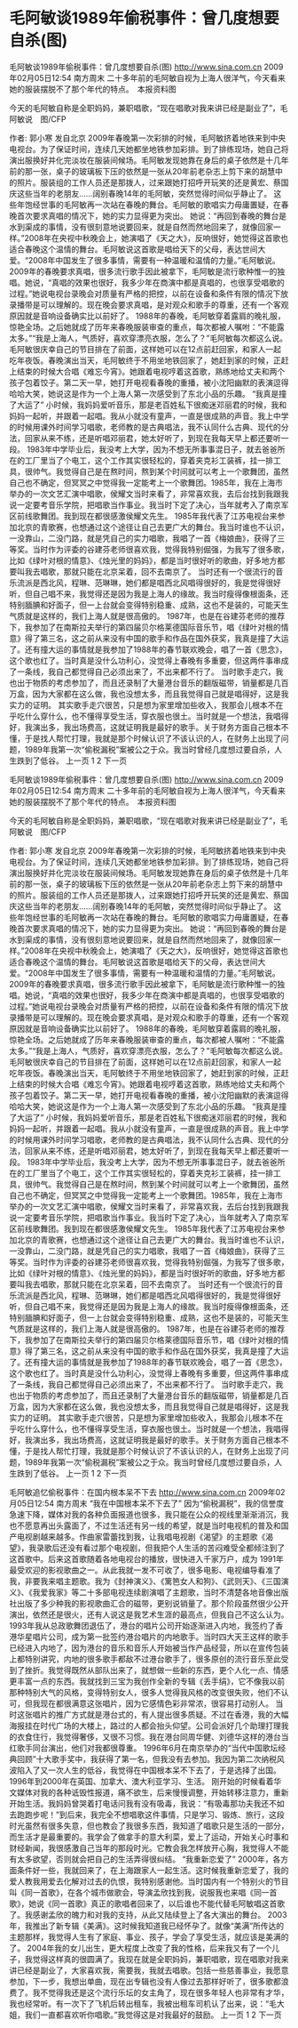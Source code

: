 # 毛阿敏谈1989年偷税事件：曾几度想要自杀(图)

毛阿敏谈1989年偷税事件：曾几度想要自杀(图)
http://www.sina.com.cn  2009年02月05日12:54  南方周末
二十多年前的毛阿敏自视为上海人很洋气，今天看来她的服装摆脱不了那个年代的特点。　本报资料图

今天的毛阿敏自称是全职妈妈，兼职唱歌，“现在唱歌对我来讲已经是副业了”，毛阿敏说　图/CFP

作者: 郭小寒 发自北京
2009年春晚第一次彩排的时候，毛阿敏挤着地铁来到中央电视台。为了保证时间，连续几天她都坐地铁参加彩排。到了排练现场，她自己将演出服换好并化完淡妆在服装间候场。毛阿敏发现她靠在身后的桌子依然是十几年前的那一张，桌子的玻璃板下压的依然是一张从20年前老杂志上剪下来的胡慧中的照片。服装组的工作人员还是那拨人，过来跟她打招呼开玩笑的还是黄宏、蔡国庆这些当年的老朋友……阔别春晚14年的毛阿敏，突然觉得时间似乎静止了。
这些年饱经世事的毛阿敏再一次站在春晚的舞台。毛阿敏的歌唱实力毋庸置疑，在春晚首次要求真唱的情况下，她的实力显得更为突出。
她说：“再回到春晚的舞台是水到渠成的事情，没有很刻意地说要回来，就是自然而然地回来了，就像回家一样。”2008年在央视中秋晚会上，她演唱了《天之大》，反响很好，她觉得这首歌也适合春晚这个温情的舞台。毛阿敏说这首歌是唱给天下的父母，表达世间大爱。“2008年中国发生了很多事情，需要有一种温暖和温情的力量。”毛阿敏说。
2009年的春晚要求真唱，很多流行歌手因此被拿下，毛阿敏是流行歌种惟一的独唱。她说，“真唱的效果也很好，我多少年在商演中都是真唱的，也很享受唱歌的过程。”她说电视台录晚会对质量有严格的把控，以前在设备和条件有限的情况下放录播带是可以理解的。现在晚会要求真唱，是对观众和歌手的尊重，还有一个客观原因就是音响设备确实比以前好了。
1988年的春晚，毛阿敏穿着露肩的晚礼服，惊艳全场。之后她就成了历年来春晚服装审查的重点，每次都被人嘱咐：“不能露太多。”“我是上海人，气质好，喜欢穿漂亮衣服，怎么了？”毛阿敏每次都这么说。
毛阿敏很庆幸自己的节目排在了前面，这样她可以在12点前赶回家，和家人一起吃年夜饭。春晚演出当天，毛阿敏终于不用坐地铁回家了，她赶到家的时候，正赶上结束的时候大合唱《难忘今宵》。她跟着电视哼着这首歌，熟练地给丈夫和两个孩子包着饺子。第二天一早，她打开电视看春晚的重播，被小沈阳幽默的表演逗得哈哈大笑，她说这是作为一个上海人第一次感受到了东北小品的乐趣。
“我真是撞了大运了”
小时候，我妈妈爱听音乐，那是老百姓私下很痴迷邓丽君的时候，我和妈妈一起听，并跟着一起唱。我从小就没有童声，一直是很成熟的声音。我上中学的时候用课外时间学习唱歌，老师教的是古典唱法，我不认同什么古典、现代的分法，回家从来不练，还是听唱邓丽君，她太好听了，到现在我每天早上都还要听一段。
1983年中学毕业后，我没考上大学，因为不想无所事事混日子，就去爸爸所在的工厂里当了个电工，这个工作其实很轻松的，穿着夹克衫工装裤，挂一排工具，很帅气。我觉得自己是在熬时间，熬到某个时间就可以考上一个歌舞团，虽然自己也不确定，但冥冥之中觉得我一定能考上一个歌舞团。1985年，我在上海市举办的一次文艺汇演中唱歌，侯耀文当时来看了，非常喜欢我，去后台找到我跟我说一定要考音乐学院，把唱歌当作事业。我当时下定了决心，当年就考入了南京军区前线歌舞团。我到现在都很感激侯耀文先生。
1985年我代表了江苏电视台来参加北京的青歌赛，也想通过这个途径让自己去更广大的舞台。我当时谁也不认识，一没靠山，二没门路，就是凭自己的实力唱歌，我唱了一首《梅娘曲》，获得了三等奖。当时作为评委的谷建芬老师很喜欢我，觉得我特别倔强，为我写了很多歌，比如《绿叶对根的情意》、《烛光里的妈妈》，都是当时很好听的歌曲，好多地方都要叫我去唱歌，那就只能在北京呆着，回不去南京了。
当时还有一个很流行的音乐流派是西北风，程琳、范琳琳，她们都是唱西北风唱得很好的，我是觉得很好听，但自己唱不来，我觉得还是因为我是上海人的缘故。我当时瘦得像根面条，还特别腼腆和好面子，但一上台就会变得特别稳重、成熟，这也不是装的，可能天生气质就是这样的，我们上海人就是很高傲的。
1987年，也是在谷建芬老师的推荐下，我参加了在南斯拉夫举行的第四届贝尔格莱德国际音乐节，唱《绿叶对根的情意》得了第三名，这之前从来没有中国的歌手和作品在国外获奖，我真是撞了大运了。还有撞大运的事情就是我参加了1988年的春节联欢晚会，唱了一首《思念》，这个歌也红了。当时真是没什么功利心，没觉得上春晚有多重要，但这两件事串成了一条线，我自己都觉得自己必须出来了，不出来都不行了。
当时歌手走穴，我也出于物质的考虑参加了，而且还录制了大量港台音乐的翻版磁带，销量都是几百万盒，因为大家都在这么做，我也没想太多，而且我觉得自己就是唱得好，这是我实力的证明。
其实歌手走穴很苦，只是想为家里增加些收入，我那会儿根本不在乎吃什么穿什么，也不懂得享受生活，穿衣服也很土。当时就是一个想法，我唱得好，我演出多，我出场费高，这就证明我是最好的歌手。关于财务方面自己根本不懂，于是找人帮忙打理，我就是那个时候认识了不该认识的人，在财务上出现了问题，1989年我第一次“偷税漏税”案被公之于众。我当时曾经几度想过要自杀，人生跌到了低谷。
上一页
1
2
下一页

毛阿敏谈1989年偷税事件：曾几度想要自杀(图)
http://www.sina.com.cn  2009年02月05日12:54  南方周末
二十多年前的毛阿敏自视为上海人很洋气，今天看来她的服装摆脱不了那个年代的特点。　本报资料图

今天的毛阿敏自称是全职妈妈，兼职唱歌，“现在唱歌对我来讲已经是副业了”，毛阿敏说　图/CFP

作者: 郭小寒 发自北京
2009年春晚第一次彩排的时候，毛阿敏挤着地铁来到中央电视台。为了保证时间，连续几天她都坐地铁参加彩排。到了排练现场，她自己将演出服换好并化完淡妆在服装间候场。毛阿敏发现她靠在身后的桌子依然是十几年前的那一张，桌子的玻璃板下压的依然是一张从20年前老杂志上剪下来的胡慧中的照片。服装组的工作人员还是那拨人，过来跟她打招呼开玩笑的还是黄宏、蔡国庆这些当年的老朋友……阔别春晚14年的毛阿敏，突然觉得时间似乎静止了。
这些年饱经世事的毛阿敏再一次站在春晚的舞台。毛阿敏的歌唱实力毋庸置疑，在春晚首次要求真唱的情况下，她的实力显得更为突出。
她说：“再回到春晚的舞台是水到渠成的事情，没有很刻意地说要回来，就是自然而然地回来了，就像回家一样。”2008年在央视中秋晚会上，她演唱了《天之大》，反响很好，她觉得这首歌也适合春晚这个温情的舞台。毛阿敏说这首歌是唱给天下的父母，表达世间大爱。“2008年中国发生了很多事情，需要有一种温暖和温情的力量。”毛阿敏说。
2009年的春晚要求真唱，很多流行歌手因此被拿下，毛阿敏是流行歌种惟一的独唱。她说，“真唱的效果也很好，我多少年在商演中都是真唱的，也很享受唱歌的过程。”她说电视台录晚会对质量有严格的把控，以前在设备和条件有限的情况下放录播带是可以理解的。现在晚会要求真唱，是对观众和歌手的尊重，还有一个客观原因就是音响设备确实比以前好了。
1988年的春晚，毛阿敏穿着露肩的晚礼服，惊艳全场。之后她就成了历年来春晚服装审查的重点，每次都被人嘱咐：“不能露太多。”“我是上海人，气质好，喜欢穿漂亮衣服，怎么了？”毛阿敏每次都这么说。
毛阿敏很庆幸自己的节目排在了前面，这样她可以在12点前赶回家，和家人一起吃年夜饭。春晚演出当天，毛阿敏终于不用坐地铁回家了，她赶到家的时候，正赶上结束的时候大合唱《难忘今宵》。她跟着电视哼着这首歌，熟练地给丈夫和两个孩子包着饺子。第二天一早，她打开电视看春晚的重播，被小沈阳幽默的表演逗得哈哈大笑，她说这是作为一个上海人第一次感受到了东北小品的乐趣。
“我真是撞了大运了”
小时候，我妈妈爱听音乐，那是老百姓私下很痴迷邓丽君的时候，我和妈妈一起听，并跟着一起唱。我从小就没有童声，一直是很成熟的声音。我上中学的时候用课外时间学习唱歌，老师教的是古典唱法，我不认同什么古典、现代的分法，回家从来不练，还是听唱邓丽君，她太好听了，到现在我每天早上都还要听一段。
1983年中学毕业后，我没考上大学，因为不想无所事事混日子，就去爸爸所在的工厂里当了个电工，这个工作其实很轻松的，穿着夹克衫工装裤，挂一排工具，很帅气。我觉得自己是在熬时间，熬到某个时间就可以考上一个歌舞团，虽然自己也不确定，但冥冥之中觉得我一定能考上一个歌舞团。1985年，我在上海市举办的一次文艺汇演中唱歌，侯耀文当时来看了，非常喜欢我，去后台找到我跟我说一定要考音乐学院，把唱歌当作事业。我当时下定了决心，当年就考入了南京军区前线歌舞团。我到现在都很感激侯耀文先生。
1985年我代表了江苏电视台来参加北京的青歌赛，也想通过这个途径让自己去更广大的舞台。我当时谁也不认识，一没靠山，二没门路，就是凭自己的实力唱歌，我唱了一首《梅娘曲》，获得了三等奖。当时作为评委的谷建芬老师很喜欢我，觉得我特别倔强，为我写了很多歌，比如《绿叶对根的情意》、《烛光里的妈妈》，都是当时很好听的歌曲，好多地方都要叫我去唱歌，那就只能在北京呆着，回不去南京了。
当时还有一个很流行的音乐流派是西北风，程琳、范琳琳，她们都是唱西北风唱得很好的，我是觉得很好听，但自己唱不来，我觉得还是因为我是上海人的缘故。我当时瘦得像根面条，还特别腼腆和好面子，但一上台就会变得特别稳重、成熟，这也不是装的，可能天生气质就是这样的，我们上海人就是很高傲的。
1987年，也是在谷建芬老师的推荐下，我参加了在南斯拉夫举行的第四届贝尔格莱德国际音乐节，唱《绿叶对根的情意》得了第三名，这之前从来没有中国的歌手和作品在国外获奖，我真是撞了大运了。还有撞大运的事情就是我参加了1988年的春节联欢晚会，唱了一首《思念》，这个歌也红了。当时真是没什么功利心，没觉得上春晚有多重要，但这两件事串成了一条线，我自己都觉得自己必须出来了，不出来都不行了。
当时歌手走穴，我也出于物质的考虑参加了，而且还录制了大量港台音乐的翻版磁带，销量都是几百万盒，因为大家都在这么做，我也没想太多，而且我觉得自己就是唱得好，这是我实力的证明。
其实歌手走穴很苦，只是想为家里增加些收入，我那会儿根本不在乎吃什么穿什么，也不懂得享受生活，穿衣服也很土。当时就是一个想法，我唱得好，我演出多，我出场费高，这就证明我是最好的歌手。关于财务方面自己根本不懂，于是找人帮忙打理，我就是那个时候认识了不该认识的人，在财务上出现了问题，1989年我第一次“偷税漏税”案被公之于众。我当时曾经几度想过要自杀，人生跌到了低谷。
上一页
1
2
下一页

毛阿敏追忆偷税事件：在国内根本呆不下去
http://www.sina.com.cn  2009年02月05日12:54  南方周末
“我在中国根本呆不下去了”
因为“偷税漏税”，我的信誉度急速下降，媒体对我的各种负面报道也很多，我只能在公众的视线里渐渐消沉，我也不愿意再出头露面了，不过生活还有另一线的希望，就是当时电视机的普及和国产电视剧越来越多。作曲家雷蕾找到我，让我唱电视剧《渴望》的主题歌《渴望》，我录歌后还没有看过那个电视剧，但我把个人生活的苦闷难受全都倾注到了这首歌中。后来这首歌随着各地电视台的播放，很快进入千家万户，成为 1991年最受欢迎的影视歌曲之一。从此我就一发不可收了，很多电影、电视编导看准了我，非要我来唱主题歌。我为《封神演义》、《篱笆女人和狗》、《武则天》、《三国演义》、《我爱我家》等二十多部电视连续剧演唱了主题歌，当时不清楚各地音像出版社出版了多少种我的影视歌曲汇合的磁带，更别说销量了。那个阶段虽然很少公开演出，依然还是很火，还有人说这是我艺术生涯的最高点，但我自己不这么认为。
1993年我从总政歌舞团退伍了，港台的唱片公司开始逐渐进入内地，我签约了香港华星唱片公司，成为第一批签约港台唱片的内地歌手。当时四大天王这样的歌手已经进入内地了，因为港台的音乐和音乐人开始被当作产品经营，所以在宣传包装上都特别讲究，内地的很多歌手都敌不过港台歌手了，很多原创的流行音乐至此受到了挫折。我觉得既然从部队出来了，就想做一些新的东西，更个人化一点、情感更丰富一点的东西。我就找到三宝为我创作全新的专辑《丢手绢》，它不像我以前那种特别大气的风格，变得特别女人，很多人觉得我风格的改变很失败，他们不认可，但我现在都很满意这张唱片，因为它感情色彩非常浓，很容易打动别人。
当时这张唱片的推广方式就是港台式的，有人提出很多质疑。不过在香港，我的大幅海报挂在时代广场的大楼上，路过的人都会抬头仰望。公司会派好几个助理打理我的衣食住行，我觉得奢侈，又很不习惯。我在港台同周华健、刘德华这样的港台当红歌手同台演出，他们对我都很尊重。
1996年6月在南京举办的“当代中国歌坛经典回顾”十大歌手奖中，我获得了第一名，但我没有去参加。我因为第二次纳税风波陷入了又一次人生的低谷，我觉得在中国根本呆不下去了，于是选择了出国。1996年到2000年在英国、加拿大、澳大利亚学习、生活。
刚开始的时候看着华文媒体对我的各种诋毁性报道，痛不欲生，后来慢慢调整，开始转移注意力，重新开始生活。我妈妈曾哭着打电话问我有没有吸毒，我说：“有吸毒那功夫我还不如去跑跑步呢！”到后来，我完全不想唱歌这件事情，只是学习、锻炼、旅行，这段时光虽然有很多失意，但也教会了我很多东西，我知道了唱歌只是生活的一部分，而生活才是最重要的。我学会了做拿手的意大利菜，爱上了运动，开始关心时事和财经新闻，我很感激自己当年的那段时光。它教会我怎样放开心胸，我觉得人不能有太多欲望，否则就会把自己的生活弄得很纠结。
“我重新恋爱了”
2000年，各方面条件好一些，我就回来了，在上海跟家人一起生活。这时候我重新恋爱了，我的爱人教我用爱去化解对过去的仇恨，我特别感谢他。当时国内有一个特别火的节目叫《同一首歌》，在各个城市做歌会，导演孟欣找到我，说服我也来唱《同一首歌》，她说《同一首歌》真正的歌唱者回来了，以后谁也不能代替毛阿敏唱这首歌了。我感谢孟欣的魄力和对我的支持，从此又陆续登上了各大演出的舞台。
2003年，我推出了新专辑《美满》。这时候我知道我已经怀孕了。就像“美满”所传达的主题那样，我觉得人生有了家庭、事业、孩子，学会了享受生活，就应该是美满的了。
2004年我的女儿出生，更大程度上改变了我的性格，后来我又有了一个儿子，我觉得这样真的很圆满了。我现在就是全职妈妈，兼职唱歌，现在唱歌对我来讲已经是副业了，大家喜欢我，需要我，我就去唱歌。包括一些慈善事业，我愿意参加，下一步，我想出单曲，现在出专辑也没有人像过去那样好听了，很多歌都浪费了。我不觉得我还是这个流行乐坛的女主角了，现在很多年轻人也非常有才华，我也经常听。有一次下了飞机后转出租车，我被出租车司机认了出来，说：“毛大姐，我们一直都喜欢听你唱歌。”我觉得这是对我最好的鼓励。
上一页
1
2
下一页

